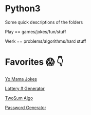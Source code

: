 # Python3
Some quick descriptions of the folders 

Play == games/jokes/fun/stuff
 
Werk == problems/algorithms/hard stuff

# Favorites 😱 👇

<a href="https://github.com/rhollings/Python3/blob/main/play/yo_mama.py">Yo Mama Jokes</a>

<a href="https://github.com/rhollings/Python3/blob/main/play/lotto_generator.py">Lottery # Generator</a>

<a href="https://github.com/rhollings/Python3/blob/main/werk/twoSum.py">TwoSum Algo</a>

<a href="https://github.com/rhollings/Python3/blob/main/werk/password_generator.py">Password Generator</a>

